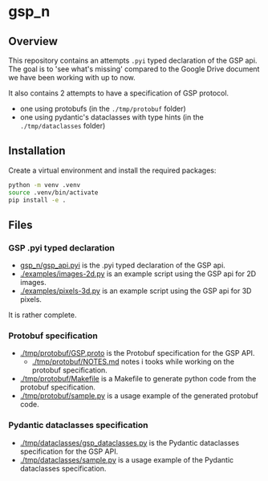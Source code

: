 # gsp_n

## Overview
This repository contains an attempts `.pyi` typed declaration of the GSP api.
The goal is to 'see what's missing' compared to the Google Drive document we have been working with up to now.

It also contains 2 attempts to have a specification of GSP protocol.
- one using protobufs (in the `./tmp/protobuf` folder)
- one using pydantic's dataclasses with type hints (in the `./tmp/dataclasses` folder)

## Installation

Create a virtual environment and install the required packages:

```bash
python -m venv .venv
source .venv/bin/activate
pip install -e . 
```

## Files

### GSP .pyi typed declaration
- [gsp_n/gsp_api.pyi](gsp_n/gsp_api.pyi) is the .pyi typed declaration of the GSP api.
- [./examples/images-2d.py](./examples/images-2d.py) is an example script using the GSP api for 2D images.
- [./examples/pixels-3d.py](./examples/pixels-3d.py) is an example script using the GSP api for 3D pixels.

It is rather complete.

### Protobuf specification
- [./tmp/protobuf/GSP.proto](./tmp/protobuf/GSP.proto) is the Protobuf specification for the GSP API.
  - [./tmp/protobuf/NOTES.md](./tmp/protobuf/NOTES.md) notes i tooks while working on the protobuf specification.
- [./tmp/protobuf/Makefile](./tmp/protobuf/Makefile) is a Makefile to generate python code from the protobuf specification. 
- [./tmp/protobuf/sample.py](./tmp/protobuf/sample.py) is a usage example of the generated protobuf code.



### Pydantic dataclasses specification
- [./tmp/dataclasses/gsp_dataclasses.py](./tmp/dataclasses/gsp_dataclasses.py) is the Pydantic dataclasses specification for the GSP API.
- [./tmp/dataclasses/sample.py](./tmp/dataclasses/sample.py) is a usage example of the Pydantic dataclasses specification.